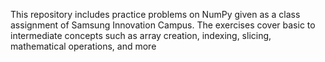 This repository includes practice problems on NumPy given as a class assignment of Samsung Innovation Campus. The exercises cover basic to intermediate concepts such as array creation, indexing, slicing, mathematical operations, and more
